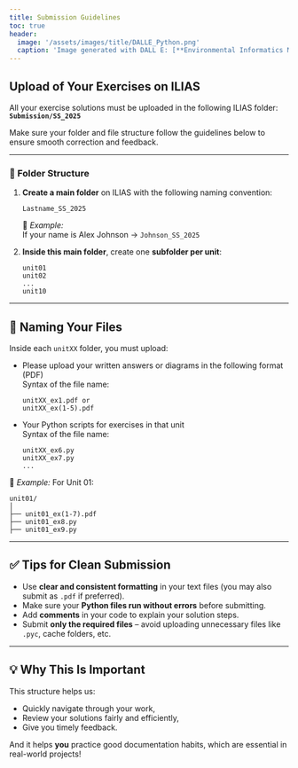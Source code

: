 ```yaml
---
title: Submission Guidelines
toc: true
header:
  image: '/assets/images/title/DALLE_Python.png'
  caption: 'Image generated with DALL E: [**Environmental Informatics Marburg**](https://www.uni-marburg.de/en/fb19/disciplines/physisch/environmentalinformatics)'
---
```


## Upload of Your Exercises on ILIAS

All your exercise solutions must be uploaded in the following ILIAS folder:  
**`Submission/SS_2025`**

Make sure your folder and file structure follow the guidelines below to ensure smooth correction and feedback.

---

### 📁 Folder Structure

1. **Create a main folder** on ILIAS with the following naming convention:
   ```
   Lastname_SS_2025
   ```

   🔸 *Example:*  
   If your name is Alex Johnson → `Johnson_SS_2025`

2. **Inside this main folder**, create one **subfolder per unit**:
   ```
   unit01
   unit02
   ...
   unit10
   ```

---

## 📄 Naming Your Files

Inside each `unitXX` folder, you must upload:

- Please upload your written answers or diagrams in the following format (PDF)  
  Syntax of the file name:
  ```
  unitXX_ex1.pdf or
  unitXX_ex(1-5).pdf
  ```

- Your Python scripts for exercises in that unit  
  Syntax of the file name:
  ```
  unitXX_ex6.py
  unitXX_ex7.py
  ...
  ```

🔸 *Example:* For Unit 01:
```
unit01/
│
├── unit01_ex(1-7).pdf
├── unit01_ex8.py
├── unit01_ex9.py
```

---

## ✅ Tips for Clean Submission

- Use **clear and consistent formatting** in your text files (you may also submit as `.pdf` if preferred).
- Make sure your **Python files run without errors** before submitting.
- Add **comments** in your code to explain your solution steps.
- Submit **only the required files** – avoid uploading unnecessary files like `.pyc`, cache folders, etc.

---

## 💡 Why This Is Important

This structure helps us:
- Quickly navigate through your work,
- Review your solutions fairly and efficiently,
- Give you timely feedback.

And it helps **you** practice good documentation habits, which are essential in real-world projects!